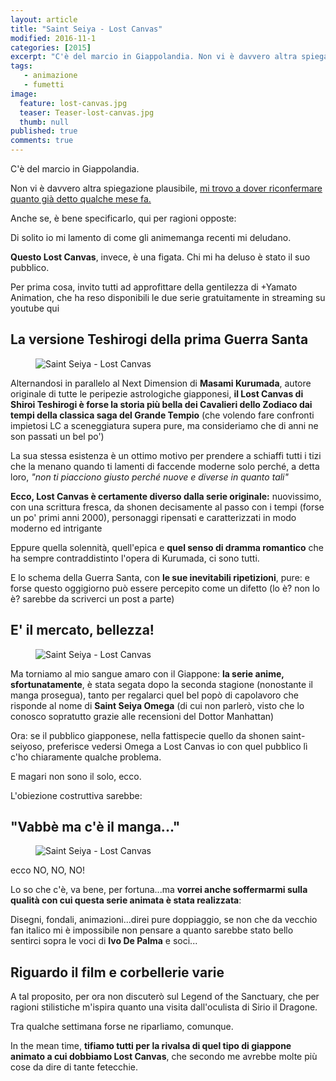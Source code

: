 ```yaml
---
layout: article
title: "Saint Seiya - Lost Canvas"
modified: 2016-11-1
categories: [2015]
excerpt: "C'è del marcio in Giappolandia. Non vi è davvero altra spiegazione plausibile, mi trovo a dover riconfermare quanto già detto qualche mese fa."
tags: 
   - animazione
   - fumetti
image: 
  feature: lost-canvas.jpg
  teaser: Teaser-lost-canvas.jpg
  thumb: null
published: true
comments: true
---
```


C'è del marcio in Giappolandia.

Non vi è davvero altra spiegazione plausibile, [mi trovo a dover riconfermare quanto già detto qualche mese fa.](http://xabacadabra.com/2014/perch%C3%A9-non-mi-piacciono-pi%C3%B9-anime-e-manga/)

Anche se, è bene specificarlo, qui per ragioni opposte:

Di solito io mi lamento di come gli animemanga recenti mi deludano.

**Questo Lost Canvas**, invece, è una figata. Chi mi ha deluso è stato il suo pubblico.

Per prima cosa, invito tutti ad approfittare della gentilezza di +Yamato Animation, che ha reso disponibili le due serie gratuitamente in streaming su youtube qui

## La versione Teshirogi della prima Guerra Santa

<figure>
<img src='http://2.bp.blogspot.com/-WrwnkKwRAsA/VKmeYrA1mII/AAAAAAAALPk/2tTxrhE2EKU/s1600/latest.jpg' alt='Saint Seiya - Lost Canvas'>
</figure>

Alternandosi in parallelo al Next Dimension di **Masami Kurumada**, autore originale di tutte le peripezie astrologiche giapponesi, **il Lost Canvas di Shiroi Teshirogi è forse la storia più bella dei Cavalieri dello Zodiaco dai tempi della classica saga del Grande Tempio** (che volendo fare confronti impietosi LC a sceneggiatura supera pure, ma consideriamo che di anni ne son passati un bel po')

La sua stessa esistenza è un ottimo motivo per prendere a schiaffi tutti i tizi che la menano quando ti lamenti di faccende moderne solo perché, a detta loro, _"non ti piacciono giusto perché nuove e diverse in quanto tali"_

**Ecco, Lost Canvas è certamente diverso dalla serie originale:** nuovissimo, con una scrittura fresca, da shonen decisamente al passo con i tempi (forse un po' primi anni 2000), personaggi ripensati e caratterizzati in modo moderno ed intrigante

Eppure quella solennità, quell'epica e **quel senso di dramma romantico** che ha sempre contraddistinto l'opera di Kurumada, ci sono tutti.

E lo schema della Guerra Santa, con **le sue inevitabili ripetizioni**, pure: e forse questo oggigiorno può essere percepito come un difetto (lo è? non lo è? sarebbe da scriverci un post a parte)

## E' il mercato, bellezza!

<figure>
<img src='http://4.bp.blogspot.com/-a8oQu-uUrdc/VKmfbq53gyI/AAAAAAAALPw/t365NYZAhwU/s1600/tumblr_ma9km2rw4c1ramiuqo2_500.gif' alt='Saint Seiya - Lost Canvas'>
</figure>

Ma torniamo al mio sangue amaro con il Giappone: **la serie anime, sfortunatamente**, è stata segata dopo la seconda stagione (nonostante il manga prosegua), tanto per regalarci quel bel popò di capolavoro che risponde al nome di **Saint Seiya Omega** (di cui non parlerò, visto che lo conosco sopratutto grazie alle recensioni del Dottor Manhattan)

Ora: se il pubblico giapponese, nella fattispecie quello da shonen saint-seiyoso, preferisce vedersi Omega a Lost Canvas io con quel pubblico lì c'ho chiaramente qualche problema.

E magari non sono il solo, ecco.

L'obiezione costruttiva sarebbe:

## "Vabbè ma c'è il manga..."

<figure>
<img src='http://2.bp.blogspot.com/-01cJER75Pp4/VKmfzuO820I/AAAAAAAALP4/9LqS9JVK49I/s1600/709607123jhnsfojccxjygl.jpg' alt='Saint Seiya - Lost Canvas'>
</figure>

ecco NO, NO, NO!

Lo so che c'è, va bene, per fortuna...ma **vorrei anche soffermarmi sulla qualità con cui questa serie animata è stata realizzata**:

Disegni, fondali, animazioni...direi pure doppiaggio, se non che da vecchio fan italico mi è impossibile non pensare a quanto sarebbe stato bello sentirci sopra le voci di **Ivo De Palma** e soci...

## Riguardo il film e corbellerie varie

A tal proposito, per ora non discuterò sul Legend of the Sanctuary, che per ragioni stilistiche m'ispira quanto una visita dall'oculista di Sirio il Dragone.

Tra qualche settimana forse ne riparliamo, comunque.

In the mean time, **tifiamo tutti per la rivalsa di quel tipo di giappone animato a cui dobbiamo Lost Canvas**, che secondo me avrebbe molte più cose da dire di tante fetecchie.